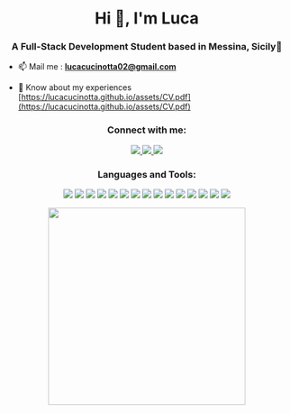 <h1 align="center">Hi 👋, I'm Luca</h1>
<h3 align="center">A Full-Stack Development Student based in Messina, Sicily🍋</h3>

- 📫 Mail me : **lucacucinotta02@gmail.com**

- 📄 Know about my experiences [https://lucacucinotta.github.io/assets/CV.pdf](https://lucacucinotta.github.io/assets/CV.pdf)

<h3 align="center">Connect with me:</h3>
<p align="center">
  <a href="https://www.linkedin.com/in/luca-cucinotta-4b836b278/">
    <img src="https://img.shields.io/badge/LinkedIn-0077B5?style=for-the-badge&logo=linkedin&logoColor=white" />
  </a>
  <a href="https://www.instagram.com/luca.cucinotta/">
    <img src="https://img.shields.io/badge/Instagram-E4405F?style=for-the-badge&logo=instagram&logoColor=white" />
  </a>
  <a href="https://www.facebook.com/luca.cucinotta.9">
    <img src="https://img.shields.io/badge/Facebook-1877F2?style=for-the-badge&logo=facebook&logoColor=white"/>
  </a>
</p>

<h3 align="center">Languages and Tools:</h3>
<p align="center">
  <img src="https://img.shields.io/badge/HTML5-E34F26?style=for-the-badge&logo=html5&logoColor=white"/>
  <img src="https://img.shields.io/badge/CSS3-1572B6?style=for-the-badge&logo=css3&logoColor=white"/>
  <img src="https://img.shields.io/badge/Bootstrap-563D7C?style=for-the-badge&logo=bootstrap&logoColor=white"/>
  <img src="https://img.shields.io/badge/Sass-CC6699?style=for-the-badge&logo=sass&logoColor=white"/>
  <img src="https://img.shields.io/badge/JavaScript-323330?style=for-the-badge&logo=javascript&logoColor=F7DF1E"/>
  <img src="https://img.shields.io/badge/GIT-E44C30?style=for-the-badge&logo=git&logoColor=white"/>
  <img src="https://img.shields.io/badge/Webpack-8DD6F9?style=for-the-badge&logo=Webpack&logoColor=white"/>
  <img src="https://img.shields.io/badge/Vite-B73BFE?style=for-the-badge&logo=vite&logoColor=FFD62E"/>
  <img src="https://img.shields.io/badge/React-20232A?style=for-the-badge&logo=react&logoColor=61DAFB"/>
  <img src="https://img.shields.io/badge/React_Router-CA4245?style=for-the-badge&logo=react-router&logoColor=white"/>
  <img src="https://img.shields.io/badge/Redux-593D88?style=for-the-badge&logo=redux&logoColor=white"/>
  <img src="https://img.shields.io/badge/React_Query-FF4154?style=for-the-badge&logo=React_Query&logoColor=white"/>
  <img src="https://img.shields.io/badge/Node%20js-339933?style=for-the-badge&logo=nodedotjs&logoColor=white"/>
  <img src="https://img.shields.io/badge/Mongoose-880000.svg?style=for-the-badge&logo=Mongoose&logoColor=white"/>
  <img src="https://img.shields.io/badge/Jest-C21325?style=for-the-badge&logo=jest&logoColor=white"/>
</p>

<p align="center">
  <img src ="https://github-readme-stats.vercel.app/api/top-langs/?username=lucacucinotta&theme=dracula" width=350px;>
</p>

